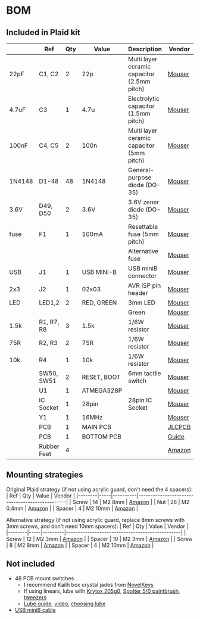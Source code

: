 # BOM 

## Included in Plaid kit
|        | Ref         | Qty | Value       | Description                                 | Vendor                                                              |
|--------|-------------|-----|-------------|---------------------------------------------|---------------------------------------------------------------------|
| 22pF   | C1, C2      | 2   | 22p         | Multi layer ceramic capacitor (2.5mm pitch) | [Mouser](https://www.mouser.com/ProductDetail/81-RCE5C2A220J0A2H3B) |
| 4.7uF  | C3          | 1   | 4.7u        | Electrolytic capacitor (1.5mm pitch)        | [Mouser](https://www.mouser.com/ProductDetail/647-UMT1V4R7MDD)      |
| 100nF  | C4, C5      | 2   | 100n        | Multi layer ceramic capacitor (5mm pitch)   | [Mouser](https://www.mouser.com/ProductDetail/81-RDER71H104K0M1H3A) |
| 1N4148 | D1-48       | 48  | 1N4148      | General-purpose diode (DO-35)               | [Mouser](https://www.mouser.com/ProductDetail/512-1N4148TR)         |
| 3.6V   | D49, D50    | 2   | 3.6V        | 3.6V zener diode (DO-35)                    | [Mouser](https://www.mouser.com/ProductDetail/78-TZX3V6A)           |
| fuse   | F1          | 1   | 100mA       | Resettable fuse (5mm pitch)                 | [Mouser](https://www.mouser.com/ProductDetail/504-PTR060V0010-BK)   |
|        |             |     |             | Alternative fuse                            | [Mouser](https://www.mouser.com/ProductDetail/652-CMF-RL25-0)       |
| USB    | J1          | 1   | USB MINI-B  | USB miniB connector                         | [Mouser](https://www.mouser.com/ProductDetail/538-54819-0519)       |
| 2x3    | J2          | 1   | 02x03       | AVR ISP pin header                          | [Mouser](https://www.mouser.com/ProductDetail/649-68602-406HLF)     |
| LED    | LED1,2      | 2   | RED, GREEN  | 3mm LED                                     | [Mouser](https://www.mouser.com/ProductDetail/859-LTL-4222)         |
|        |             |     |             | Green                                       | [Mouser](https://www.mouser.com/ProductDetail/859-LTL-4232)         |
| 1.5k   | R1, R7, R8  | 3   | 1.5k        | 1/6W resistor                               | [Mouser](https://www.mouser.com/ProductDetail/603-MFR-12FTF52-1K5)  |
| 75R    | R2, R3      | 2   | 75R         | 1/6W resistor                               | [Mouser](https://www.mouser.com/ProductDetail/603-CFR-12JR-52-75R)  |
| 10k    | R4          | 1   | 10k         | 1/6W resistor                               | [Mouser](https://www.mouser.com/ProductDetail/603-MFR-12FRF5210K)   |
|        | SW50, SW51  | 2   | RESET, BOOT | 6mm tactile switch                          | [Mouser](https://www.mouser.com/ProductDetail/642-MJTP1230A)        |
|        | U1          | 1   | ATMEGA328P  |                                             | [Mouser](https://www.mouser.com/ProductDetail/556-ATMEGA328P-PU)    |
|        | IC Socket   | 1   | 28pin       | 28pin IC Socket                             | [Mouser](https://www.mouser.com/ProductDetail/571-1-2199298-9)      |
|        | Y1          | 1   | 16MHz       |                                             | [Mouser](https://www.mouser.com/ProductDetail/449-LFXTAL058383BULK) |
|        | PCB         | 1   | MAIN PCB    |                                             | [JLCPCB](https://jlcpcb.com/)                                       |
|        | PCB         | 1   | BOTTOM PCB  |                                             | [Guide](http://www.40percent.club/2017/03/ordering-pcb.html)        |
|        | Rubber Feet | 4   |             |                                             | [Amazon](https://www.amazon.com/dp/B01N922DLO)                      |

## Mounting strategies

Original Plaid strategy (if not using acrylic guard, don't need the 4 spacers): 
| Ref    | Qty | Value    | Vendor                                         |
|--------|-----|----------|------------------------------------------------|
| Screw  | 14  | M2   8mm | [Amazon](https://www.amazon.com/dp/B000NHXO1M) |
| Nut    | 26  | M2 0.4mm | [Amazon](https://www.amazon.com/dp/B07H3VBRL6) |
| Spacer | 4   | M2  10mm | [Amazon](https://www.amazon.com/dp/B0854BNKZP) |

Alternative strategy (if not using acrylic guard, replace
8mm screws with 3mm screws, and don't need 10mm spacers):
| Ref    | Qty | Value   | Vendor                                         |
|--------|-----|---------|------------------------------------------------|
| Screw  | 12  | M2  3mm | [Amazon](https://www.amazon.com/dp/B00W96Z5RQ) |
| Spacer | 10  | M2  3mm | [Amazon](https://www.amazon.com/dp/B07H3SND59) |
| Screw  | 8   | M2  8mm | [Amazon](https://www.amazon.com/dp/B000NHXO1M) |
| Spacer | 4   | M2 10mm | [Amazon](https://www.amazon.com/dp/B0854BNKZP) |

## Not included
- 48 PCB mount switches
    - I recommend Kailh box crystal jades from [NovelKeys](https://novelkeys.xyz/products/box-crystal-switches)
    - If using linears, lube with [Krytox 205g0](https://novelkeys.xyz/products/lubricants),
[Spotter 5/0 paintbrush](https://www.amazon.com/dp/B0043GCYTW),
[tweezers](https://www.amazon.com/dp/B00FZPEWI6)
    - [Lube guide](https://topclack.com/textclack/2018/9/17/the-switch-lab-a-living-switch-modification-guide),
[video](https://www.youtube.com/watch?v=qSgPKPoFo2k),
[choosing lube](https://switchandclick.com/2020/01/22/what-lube-to-use-for-mechanical-keyboard-switches/)
- [USB miniB cable](https://www.amazon.com/dp/B00NH13S44)

